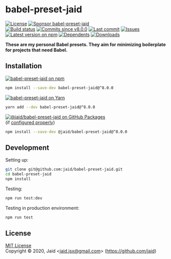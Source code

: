 # babel-preset-jaid


<a href="https://raw.githubusercontent.com/jaid/babel-preset-jaid/master/license.txt"><img src="https://img.shields.io/github/license/jaid/babel-preset-jaid?style=flat-square" alt="License"/></a> <a href="https://github.com/sponsors/jaid"><img src="https://img.shields.io/badge/<3-Sponsor-FF45F1?style=flat-square" alt="Sponsor babel-preset-jaid"/></a>  
<a href="https://actions-badge.atrox.dev/jaid/babel-preset-jaid/goto"><img src="https://img.shields.io/endpoint.svg?style=flat-square&url=https%3A%2F%2Factions-badge.atrox.dev%2Fjaid%2Fbabel-preset-jaid%2Fbadge" alt="Build status"/></a> <a href="https://github.com/jaid/babel-preset-jaid/commits"><img src="https://img.shields.io/github/commits-since/jaid/babel-preset-jaid/v8.0.0?style=flat-square&logo=github" alt="Commits since v8.0.0"/></a> <a href="https://github.com/jaid/babel-preset-jaid/commits"><img src="https://img.shields.io/github/last-commit/jaid/babel-preset-jaid?style=flat-square&logo=github" alt="Last commit"/></a> <a href="https://github.com/jaid/babel-preset-jaid/issues"><img src="https://img.shields.io/github/issues/jaid/babel-preset-jaid?style=flat-square&logo=github" alt="Issues"/></a>  
<a href="https://npmjs.com/package/babel-preset-jaid"><img src="https://img.shields.io/npm/v/babel-preset-jaid?style=flat-square&logo=npm&label=latest%20version" alt="Latest version on npm"/></a> <a href="https://github.com/jaid/babel-preset-jaid/network/dependents"><img src="https://img.shields.io/librariesio/dependents/npm/babel-preset-jaid?style=flat-square&logo=npm" alt="Dependents"/></a> <a href="https://npmjs.com/package/babel-preset-jaid"><img src="https://img.shields.io/npm/dm/babel-preset-jaid?style=flat-square&logo=npm" alt="Downloads"/></a>

**These are my personal Babel presets. They aim for minimizing boilerplate for projects that need Babel.**





## Installation

<a href="https://npmjs.com/package/babel-preset-jaid"><img src="https://img.shields.io/badge/npm-babel--preset--jaid-C23039?style=flat-square&logo=npm" alt="babel-preset-jaid on npm"/></a>

```bash
npm install --save-dev babel-preset-jaid@^8.0.0
```

<a href="https://yarnpkg.com/package/babel-preset-jaid"><img src="https://img.shields.io/badge/Yarn-babel--preset--jaid-2F8CB7?style=flat-square&logo=yarn&logoColor=white" alt="babel-preset-jaid on Yarn"/></a>

```bash
yarn add --dev babel-preset-jaid@^8.0.0
```

<a href="https://github.com/jaid/babel-preset-jaid/packages"><img src="https://img.shields.io/badge/GitHub Packages-@jaid/babel--preset--jaid-24282e?style=flat-square&logo=github" alt="@jaid/babel-preset-jaid on GitHub Packages"/></a>  
(if [configured properly](https://help.github.com/en/github/managing-packages-with-github-packages/configuring-npm-for-use-with-github-packages))

```bash
npm install --save-dev @jaid/babel-preset-jaid@^8.0.0
```





















## Development



Setting up:
```bash
git clone git@github.com:jaid/babel-preset-jaid.git
cd babel-preset-jaid
npm install
```
Testing:
```bash
npm run test:dev
```
Testing in production environment:
```bash
npm run test
```


## License
[MIT License](https://raw.githubusercontent.com/jaid/babel-preset-jaid/master/license.txt)  
Copyright © 2020, Jaid \<jaid.jsx@gmail.com> (https://github.com/jaid)
